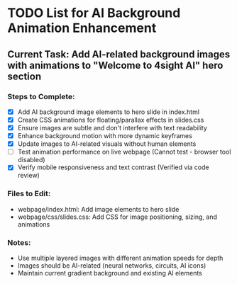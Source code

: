 # TODO List for AI Background Animation Enhancement

## Current Task: Add AI-related background images with animations to "Welcome to 4sight AI" hero section

### Steps to Complete:
- [x] Add AI background image elements to hero slide in index.html
- [x] Create CSS animations for floating/parallax effects in slides.css
- [x] Ensure images are subtle and don't interfere with text readability
- [x] Enhance background motion with more dynamic keyframes
- [x] Update images to AI-related visuals without human elements
- [ ] Test animation performance on live webpage (Cannot test - browser tool disabled)
- [x] Verify mobile responsiveness and text contrast (Verified via code review)

### Files to Edit:
- webpage/index.html: Add image elements to hero slide
- webpage/css/slides.css: Add CSS for image positioning, sizing, and animations

### Notes:
- Use multiple layered images with different animation speeds for depth
- Images should be AI-related (neural networks, circuits, AI icons)
- Maintain current gradient background and existing AI elements
